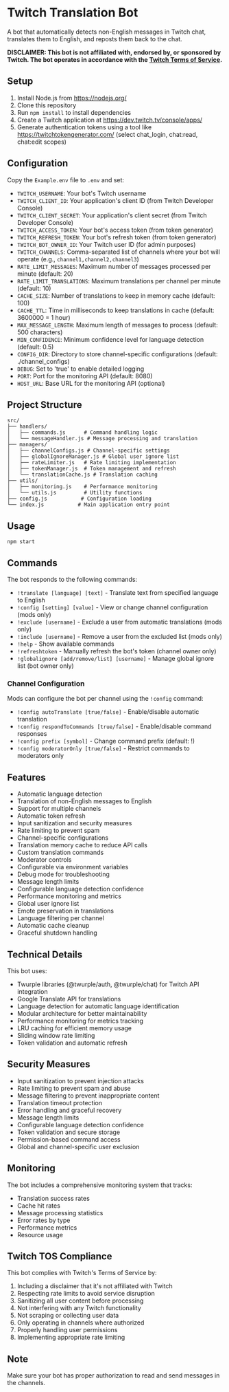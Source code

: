 # Twitch Translation Bot

A bot that automatically detects non-English messages in Twitch chat, translates them to English, and reposts them back to the chat.

**DISCLAIMER: This bot is not affiliated with, endorsed by, or sponsored by Twitch. The bot operates in accordance with the [Twitch Terms of Service](https://legal.twitch.com/legal/terms-of-service/).**

## Setup

1. Install Node.js from https://nodejs.org/
2. Clone this repository
3. Run `npm install` to install dependencies
4. Create a Twitch application at https://dev.twitch.tv/console/apps/
5. Generate authentication tokens using a tool like https://twitchtokengenerator.com/ (select chat_login, chat:read, chat:edit scopes)

## Configuration

Copy the `Example.env` file to `.env` and set:

- `TWITCH_USERNAME`: Your bot's Twitch username
- `TWITCH_CLIENT_ID`: Your application's client ID (from Twitch Developer Console)
- `TWITCH_CLIENT_SECRET`: Your application's client secret (from Twitch Developer Console)
- `TWITCH_ACCESS_TOKEN`: Your bot's access token (from token generator)
- `TWITCH_REFRESH_TOKEN`: Your bot's refresh token (from token generator)
- `TWITCH_BOT_OWNER_ID`: Your Twitch user ID (for admin purposes)
- `TWITCH_CHANNELS`: Comma-separated list of channels where your bot will operate (e.g., `channel1,channel2,channel3`)
- `RATE_LIMIT_MESSAGES`: Maximum number of messages processed per minute (default: 20)
- `RATE_LIMIT_TRANSLATIONS`: Maximum translations per channel per minute (default: 10)
- `CACHE_SIZE`: Number of translations to keep in memory cache (default: 100)
- `CACHE_TTL`: Time in milliseconds to keep translations in cache (default: 3600000 = 1 hour)
- `MAX_MESSAGE_LENGTH`: Maximum length of messages to process (default: 500 characters)
- `MIN_CONFIDENCE`: Minimum confidence level for language detection (default: 0.5)
- `CONFIG_DIR`: Directory to store channel-specific configurations (default: ./channel_configs)
- `DEBUG`: Set to 'true' to enable detailed logging
- `PORT`: Port for the monitoring API (default: 8080)
- `HOST_URL`: Base URL for the monitoring API (optional)

## Project Structure

```
src/
├── handlers/
│   ├── commands.js      # Command handling logic
│   └── messageHandler.js # Message processing and translation
├── managers/
│   ├── channelConfigs.js # Channel-specific settings
│   ├── globalIgnoreManager.js # Global user ignore list
│   ├── rateLimiter.js   # Rate limiting implementation
│   ├── tokenManager.js  # Token management and refresh
│   └── translationCache.js # Translation caching
├── utils/
│   ├── monitoring.js    # Performance monitoring
│   └── utils.js         # Utility functions
├── config.js           # Configuration loading
└── index.js           # Main application entry point
```

## Usage

```
npm start
```

## Commands

The bot responds to the following commands:

- `!translate [language] [text]` - Translate text from specified language to English
- `!config [setting] [value]` - View or change channel configuration (mods only)
- `!exclude [username]` - Exclude a user from automatic translations (mods only)
- `!include [username]` - Remove a user from the excluded list (mods only)
- `!help` - Show available commands
- `!refreshtoken` - Manually refresh the bot's token (channel owner only)
- `!globalignore [add/remove/list] [username]` - Manage global ignore list (bot owner only)

### Channel Configuration

Mods can configure the bot per channel using the `!config` command:

- `!config autoTranslate [true/false]` - Enable/disable automatic translation
- `!config respondToCommands [true/false]` - Enable/disable command responses
- `!config prefix [symbol]` - Change command prefix (default: !)
- `!config moderatorOnly [true/false]` - Restrict commands to moderators only

## Features

- Automatic language detection
- Translation of non-English messages to English
- Support for multiple channels
- Automatic token refresh
- Input sanitization and security measures
- Rate limiting to prevent spam
- Channel-specific configurations
- Translation memory cache to reduce API calls
- Custom translation commands
- Moderator controls
- Configurable via environment variables
- Debug mode for troubleshooting
- Message length limits
- Configurable language detection confidence
- Performance monitoring and metrics
- Global user ignore list
- Emote preservation in translations
- Language filtering per channel
- Automatic cache cleanup
- Graceful shutdown handling

## Technical Details

This bot uses:
- Twurple libraries (@twurple/auth, @twurple/chat) for Twitch API integration
- Google Translate API for translations
- Language detection for automatic language identification
- Modular architecture for better maintainability
- Performance monitoring for metrics tracking
- LRU caching for efficient memory usage
- Sliding window rate limiting
- Token validation and automatic refresh

## Security Measures

- Input sanitization to prevent injection attacks
- Rate limiting to prevent spam and abuse
- Message filtering to prevent inappropriate content
- Translation timeout protection
- Error handling and graceful recovery
- Message length limits
- Configurable language detection confidence
- Token validation and secure storage
- Permission-based command access
- Global and channel-specific user exclusion

## Monitoring

The bot includes a comprehensive monitoring system that tracks:
- Translation success rates
- Cache hit rates
- Message processing statistics
- Error rates by type
- Performance metrics
- Resource usage

## Twitch TOS Compliance

This bot complies with Twitch's Terms of Service by:

1. Including a disclaimer that it's not affiliated with Twitch
2. Respecting rate limits to avoid service disruption
3. Sanitizing all user content before processing
4. Not interfering with any Twitch functionality
5. Not scraping or collecting user data
6. Only operating in channels where authorized
7. Properly handling user permissions
8. Implementing appropriate rate limiting

## Note

Make sure your bot has proper authorization to read and send messages in the channels.
